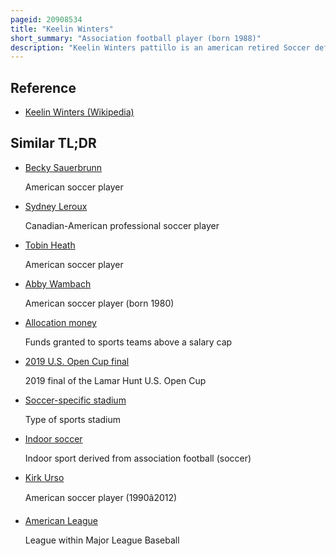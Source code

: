 ```yaml
---
pageid: 20908534
title: "Keelin Winters"
short_summary: "Association football player (born 1988)"
description: "Keelin Winters pattillo is an american retired Soccer defensive Midfielder who last Played for the seattle Reign Fc of the national Women's Soccer League a Team which she captained to two consecutive Nwsl shield Victories. She previously played for 1. FFC Turbine Potsdam in the Frauen-Bundesliga, Boston Breakers in Women's Professional Soccer, the Seattle Sounders of the American USL W-League, and Western Sydney Wanderers in the Australian W-League With Turbine Potsdam, she competed in three games of the 2012–13 UEFA Women's Champions League helping lift the team to the Round of 16. She played Collegiate Soccer for the University of Portland and was named West Coast Conference Player of the Year in 2010."
---
```


## Reference

- [Keelin Winters (Wikipedia)](https://en.wikipedia.org/?curid=20908534)

## Similar TL;DR

- [Becky Sauerbrunn](/tldr/en/becky-sauerbrunn)

  American soccer player

- [Sydney Leroux](/tldr/en/sydney-leroux)

  Canadian-American professional soccer player

- [Tobin Heath](/tldr/en/tobin-heath)

  American soccer player

- [Abby Wambach](/tldr/en/abby-wambach)

  American soccer player (born 1980)

- [Allocation money](/tldr/en/allocation-money)

  Funds granted to sports teams above a salary cap

- [2019 U.S. Open Cup final](/tldr/en/2019-us-open-cup-final)

  2019 final of the Lamar Hunt U.S. Open Cup

- [Soccer-specific stadium](/tldr/en/soccer-specific-stadium)

  Type of sports stadium

- [Indoor soccer](/tldr/en/indoor-soccer)

  Indoor sport derived from association football (soccer)

- [Kirk Urso](/tldr/en/kirk-urso)

  American soccer player (1990â2012)

- [American League](/tldr/en/american-league)

  League within Major League Baseball
